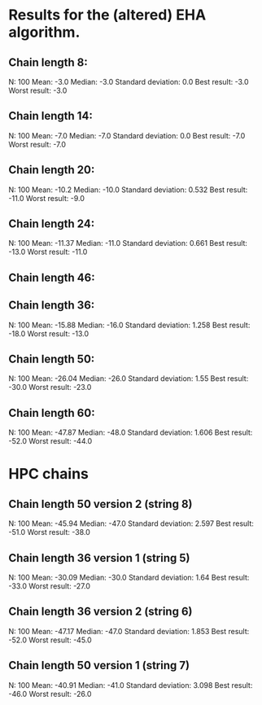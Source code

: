 # Results for the (altered) EHA algorithm.

## Chain length 8:
N: 100
Mean: -3.0
Median: -3.0
Standard deviation: 0.0
Best result: -3.0
Worst result: -3.0

## Chain length 14:
N: 100
Mean: -7.0
Median: -7.0
Standard deviation: 0.0
Best result: -7.0
Worst result: -7.0

## Chain length 20:
N: 100
Mean: -10.2
Median: -10.0
Standard deviation: 0.532
Best result: -11.0
Worst result: -9.0

## Chain length 24:
N: 100
Mean: -11.37
Median: -11.0
Standard deviation: 0.661
Best result: -13.0
Worst result: -11.0

## Chain length 46:


## Chain length 36:
N: 100
Mean: -15.88
Median: -16.0
Standard deviation: 1.258
Best result: -18.0
Worst result: -13.0

## Chain length 50:
N: 100
Mean: -26.04
Median: -26.0
Standard deviation: 1.55
Best result: -30.0
Worst result: -23.0

## Chain length 60:
N: 100
Mean: -47.87
Median: -48.0
Standard deviation: 1.606
Best result: -52.0
Worst result: -44.0


# HPC chains

## Chain length 50 version 2 (string 8)
N: 100
Mean: -45.94
Median: -47.0
Standard deviation: 2.597
Best result: -51.0
Worst result: -38.0

## Chain length 36 version 1 (string 5)
N: 100
Mean: -30.09
Median: -30.0
Standard deviation: 1.64
Best result: -33.0
Worst result: -27.0

## Chain length 36 version 2 (string 6)
N: 100
Mean: -47.17
Median: -47.0
Standard deviation: 1.853
Best result: -52.0
Worst result: -45.0

## Chain length 50 version 1 (string 7)
N: 100
Mean: -40.91
Median: -41.0
Standard deviation: 3.098
Best result: -46.0
Worst result: -26.0
